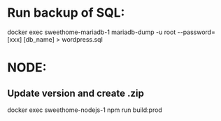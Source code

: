 # Run backup of SQL:
docker exec sweethome-mariadb-1 mariadb-dump -u root --password=[xxx] [db_name] > wordpress.sql

# NODE:
## Update version and create .zip
docker exec sweethome-nodejs-1 npm run build:prod